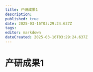 ```yaml
---
title: 产研成果1
description: 
published: true
date: 2025-03-16T03:29:24.637Z
tags: 
editor: markdown
dateCreated: 2025-03-16T03:29:24.637Z
---
```


# 产研成果1